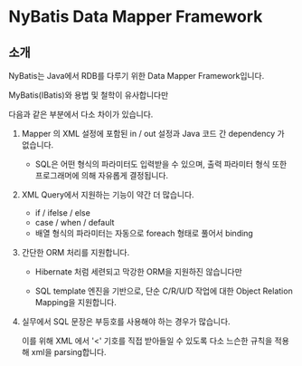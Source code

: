 # NyBatis Data Mapper Framework

## 소개

NyBatis는 Java에서 RDB를 다루기 위한 Data Mapper Framework입니다.

MyBatis(IBatis)와 용법 및 철학이 유사합니다만

다음과 같은 부분에서 다소 차이가 있습니다.


1. Mapper 의 XML 설정에 포함된 in / out 설정과 Java 코드 간 dependency 가 없습니다.

   - SQL은 어떤 형식의 파라미터도 입력받을 수 있으며, 출력 파라미터 형식 또한 프로그래머에 의해 자유롭게 결정됩니다.

2. XML Query에서 지원하는 기능이 약간 더 많습니다.

   - if / ifelse / else
   - case / when / default
   - 배열 형식의 파라미터는 자동으로 foreach 형태로 풀어서 binding


3. 간단한 ORM 처리를 지원합니다.

   - Hibernate 처럼 세련되고 막강한 ORM을 지원하진 않습니다만

   - SQL template 엔진을 기반으로, 단순 C/R/U/D 작업에 대한 Object Relation Mapping을 지원합니다.

4. 실무에서 SQL 문장은 부등호를 사용해야 하는 경우가 많습니다.

   이를 위해 XML 에서 '<' 기호를 직접 받아들일 수 있도록 다소 느슨한 규칙을 적용해 xml을 parsing합니다.

